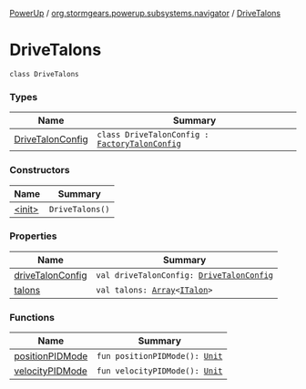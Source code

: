 [PowerUp](../../index.md) / [org.stormgears.powerup.subsystems.navigator](../index.md) / [DriveTalons](./index.md)

# DriveTalons

`class DriveTalons`

### Types

| Name | Summary |
|---|---|
| [DriveTalonConfig](-drive-talon-config/index.md) | `class DriveTalonConfig : `[`FactoryTalonConfig`](../../org.stormgears.utils.talons/-factory-talon-config/index.md) |

### Constructors

| Name | Summary |
|---|---|
| [&lt;init&gt;](-init-.md) | `DriveTalons()` |

### Properties

| Name | Summary |
|---|---|
| [driveTalonConfig](drive-talon-config.md) | `val driveTalonConfig: `[`DriveTalonConfig`](-drive-talon-config/index.md) |
| [talons](talons.md) | `val talons: `[`Array`](https://kotlinlang.org/api/latest/jvm/stdlib/kotlin/-array/index.html)`<`[`ITalon`](../../org.stormgears.utils.talons/-i-talon/index.md)`>` |

### Functions

| Name | Summary |
|---|---|
| [positionPIDMode](position-p-i-d-mode.md) | `fun positionPIDMode(): `[`Unit`](https://kotlinlang.org/api/latest/jvm/stdlib/kotlin/-unit/index.html) |
| [velocityPIDMode](velocity-p-i-d-mode.md) | `fun velocityPIDMode(): `[`Unit`](https://kotlinlang.org/api/latest/jvm/stdlib/kotlin/-unit/index.html) |
